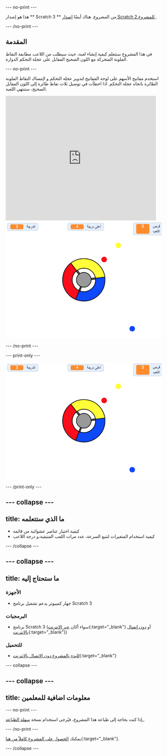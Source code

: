 \--- no-print \---

هذا هو إصدار ** Scratch 3 ** من المشروع. هناك أيضًا [ إصدار Scratch 2 للمشروع ](https://projects.raspberrypi.org/en/projects/catch-the-dots-scratch2).

\--- /no-print \---

## المقدمة

في هذا المشروع ستتعلم كيفية إنشاء لعبة، حيث سيطلب من اللاعب مطابقة النقاط الملونة المتحركة مع اللون الصحيح المقابل على عجلة التحكم الدوارة.

\--- no-print \---

استخدم مفاتيح الأسهم على لوحة المفاتيح لتدوير عجلة التحكم و لإمساك النقاط الملونة الطائرة باتحاه عجلة التحكم. اذا اخطأت في توصيل ثلاث نقاط طائرة إلى اللون المقابل الصحيح، ستنتهي اللعبة.

<div class="scratch-preview">
  <iframe allowtransparency="true" width="485" height="402" src="https://scratch.mit.edu/projects/embed/252923761/?autostart=false" frameborder="0" scrolling="no"></iframe>
  <img src="images/dots-final.png">
</div>

\--- /no-print \---

\--- print-only \---

![لقطة الشاشة للنقاط](images/dots-final.png)

\--- /print-only \---

## \--- collapse \---

## title: ما الذي ستتعلمه

+ كيفية اختيار عناصر عشوائية من قائمة
+ كيفية استخدام المتغيرات لتتبع السرعة، عدد مرات اللعب المتبقية،و درجة اللاعب

\--- /collapse \---

## \--- collapse \---

## title: ما ستحتاج إليه

### الأجهزة

+ جهاز كمبيوتر يدعم تشغيل برنامج Scratch 3

### البرمجيات

+ برنامج Scratch 3 (سواء أكان [عبر الإنترنت](http://rpf.io/scratchon){:target="_blank"} أو [دون اتصال بالإنترنت](http://rpf.io/scratchoff){:target="_blank"})

### للتحميل

+ [للبدء بالمشروع دون الاتصال بالانترنت](http://rpf.io/p/en/catch-the-dots-go){:target="_blank"}

\--- collapse \---

## \--- collapse \---

## title: معلومات اضافية للمعلمين

\--- no-print \---

إذا كنت بحاجة إلى طباعة هذا المشروع، فيُرجى استخدام نسخة [سهلة الطباعة.](https://projects.raspberrypi.org/en/projects/catch-the-dots/print).

\--- /no-print \---

يمكنك [الحصول على المشروع كاملاً من هنا](http://rpf.io/p/en/catch-the-dots-get){:target="_blank"}.

\--- /collapse \---